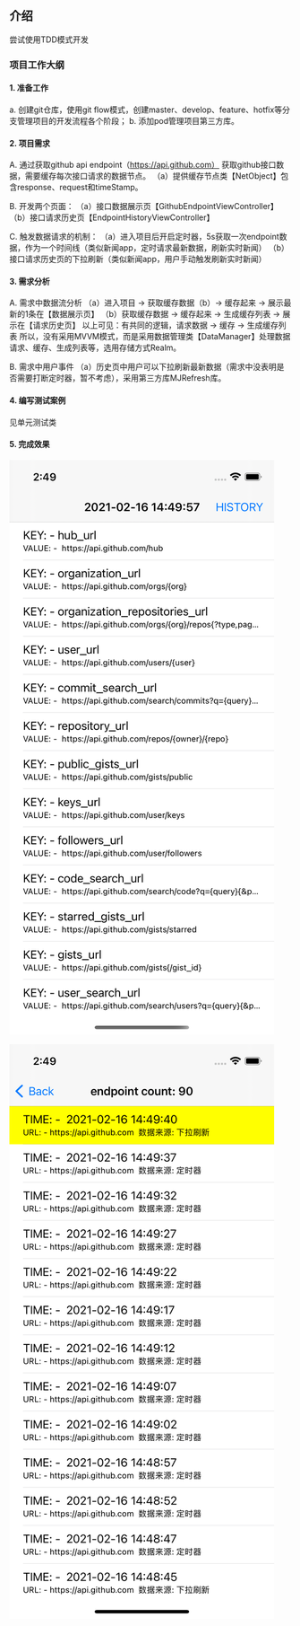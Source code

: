 
## 介绍
尝试使用TDD模式开发

### 项目工作大纲

#### 1. 准备工作
a. 创建git仓库，使用git flow模式，创建master、develop、feature、hotfix等分支管理项目的开发流程各个阶段；
b. 添加pod管理项目第三方库。

#### 2. 项目需求
A. 通过获取github api endpoint（https://api.github.com） 获取github接口数据，需要缓存每次接口请求的数据节点。
（a）提供缓存节点类【NetObject】包含response、request和timeStamp。

B. 开发两个页面：
（a）接口数据展示页【GithubEndpointViewController】
（b）接口请求历史页【EndpointHistoryViewController】

C. 触发数据请求的机制：
（a）进入项目后开启定时器，5s获取一次endpoint数据，作为一个时间线（类似新闻app，定时请求最新数据，刷新实时新闻）
（b）接口请求历史页的下拉刷新（类似新闻app，用户手动触发刷新实时新闻）

#### 3. 需求分析
A. 需求中数据流分析
（a）进入项目 -> 获取缓存数据（b）-> 缓存起来 -> 展示最新的1条在【数据展示页】
（b）获取缓存数据 -> 缓存起来 -> 生成缓存列表 -> 展示在【请求历史页】
以上可见：有共同的逻辑，请求数据 -> 缓存 -> 生成缓存列表
所以，没有采用MVVM模式，而是采用数据管理类【DataManager】处理数据请求、缓存、生成列表等，选用存储方式Realm。

B. 需求中用户事件
（a）历史页中用户可以下拉刷新最新数据（需求中没表明是否需要打断定时器，暂不考虑），采用第三方库MJRefresh库。

#### 4. 编写测试案例
见单元测试类

#### 5. 完成效果
![endpoint数据展示页](./ScreenShot/EndpointScreen.png)

![endpoint请求历史页](./ScreenShot/HistoryScreen.png)